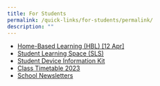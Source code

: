 ```yaml
---
title: For Students
permalink: /quick-links/for-students/permalink/
description: ""
---
```

*   [Home-Based Learning (HBL) \[12 Apr\]](https://newtownsec-moe-edu-sg-admin.cwp.sg/about-us/links/students/home-based-learning-hbl)
*   [Student Learning Space (SLS)](https://vle.learning.moe.edu.sg/login)
*   [Student Device Information Kit](https://newtownsec.moe.edu.sg/qql/slot/u174/Updated%20Student%20Device%20Information%20KitNTSS_10%20Jan%202023.pdf)
*   [Class Timetable 2023](https://newtownsec.moe.edu.sg/others/announcements/class-timetable-2023)
*   [School Newsletters](https://newtownsec.moe.edu.sg/about-us/links/parents/school-newsletters)